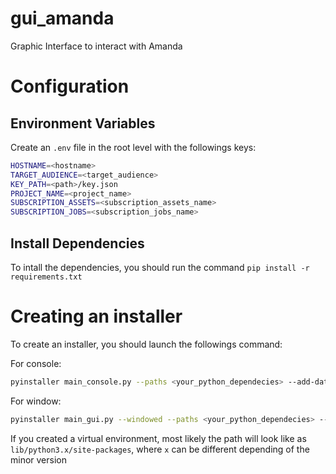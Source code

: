 # gui_amanda
Graphic Interface to interact with Amanda

# Configuration

## Environment Variables
Create an `.env` file in the root level with the followings keys:
```sh
HOSTNAME=<hostname>
TARGET_AUDIENCE=<target_audience>
KEY_PATH=<path>/key.json
PROJECT_NAME=<project_name>
SUBSCRIPTION_ASSETS=<subscription_assets_name>
SUBSCRIPTION_JOBS=<subscription_jobs_name>
```
## Install Dependencies
To intall the dependencies, you should run the command `pip install -r requirements.txt`

# Creating an installer
To create an installer, you should launch the followings command:

For console:
```bash
pyinstaller main_console.py --paths <your_python_dependecies> --add-data '.env:.' --onefile --name amanda --clean -y
```
For window:
```bash
pyinstaller main_gui.py --windowed --paths <your_python_dependecies> --add-data '.env:.' --add-data 'images:images' --ico images/amanda.jpg --onefile --name amanda --clean -y
```

If you created a virtual environment, most likely the path will look like as `lib/python3.x/site-packages`, where `x` can be different depending of the minor version